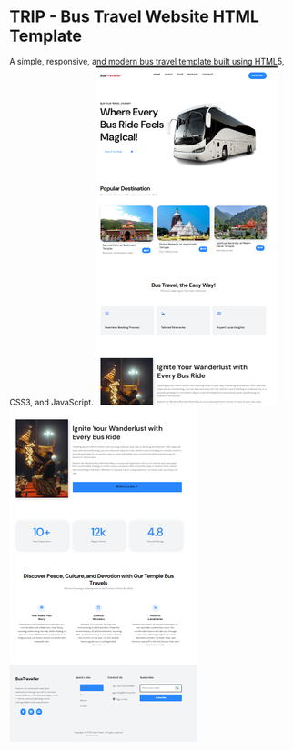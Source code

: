 # TRIP - Bus Travel Website HTML Template

A simple, responsive, and modern bus travel template built using HTML5, CSS3, and JavaScript.
![image alt](https://github.com/cseboyrohit/BusTravellerApp/blob/4279299838747e89c023662f60e496638be2846f/Screenshot%202025-10-02%20113151.png)
![image alt](https://github.com/cseboyrohit/BusTravellerApp/blob/28e553db91a50af6391ccb60a5013e82e6688789/Screenshot%202025-10-02%20113207.png)
